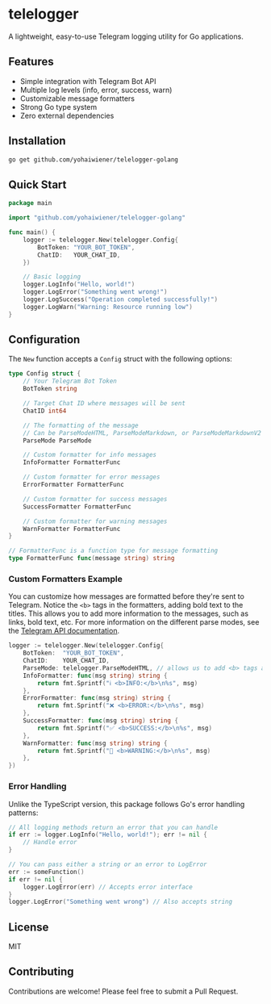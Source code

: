 # telelogger

A lightweight, easy-to-use Telegram logging utility for Go applications.

## Features

- Simple integration with Telegram Bot API
- Multiple log levels (info, error, success, warn)
- Customizable message formatters
- Strong Go type system
- Zero external dependencies

## Installation

```bash
go get github.com/yohaiwiener/telelogger-golang
```

## Quick Start

```go
package main

import "github.com/yohaiwiener/telelogger-golang"

func main() {
    logger := telelogger.New(telelogger.Config{
        BotToken: "YOUR_BOT_TOKEN",
        ChatID:   YOUR_CHAT_ID,
    })

    // Basic logging
    logger.LogInfo("Hello, world!")
    logger.LogError("Something went wrong!")
    logger.LogSuccess("Operation completed successfully!")
    logger.LogWarn("Warning: Resource running low")
}
```

## Configuration

The `New` function accepts a `Config` struct with the following options:

```go
type Config struct {
    // Your Telegram Bot Token
    BotToken string

    // Target Chat ID where messages will be sent
    ChatID int64

    // The formatting of the message
    // Can be ParseModeHTML, ParseModeMarkdown, or ParseModeMarkdownV2
    ParseMode ParseMode

    // Custom formatter for info messages
    InfoFormatter FormatterFunc

    // Custom formatter for error messages
    ErrorFormatter FormatterFunc

    // Custom formatter for success messages
    SuccessFormatter FormatterFunc

    // Custom formatter for warning messages
    WarnFormatter FormatterFunc
}

// FormatterFunc is a function type for message formatting
type FormatterFunc func(message string) string
```

### Custom Formatters Example

You can customize how messages are formatted before they're sent to Telegram.
Notice the `<b>` tags in the formatters, adding bold text to the titles.
This allows you to add more information to the messages, such as links, bold text, etc.
For more information on the different parse modes, see the [Telegram API documentation](https://core.telegram.org/bots/api#formatting-options).

```go
logger := telelogger.New(telelogger.Config{
    BotToken:  "YOUR_BOT_TOKEN",
    ChatID:    YOUR_CHAT_ID,
    ParseMode: telelogger.ParseModeHTML, // allows us to add <b> tags and more
    InfoFormatter: func(msg string) string {
        return fmt.Sprintf("ℹ️ <b>INFO:</b>\n%s", msg)
    },
    ErrorFormatter: func(msg string) string {
        return fmt.Sprintf("❌ <b>ERROR:</b>\n%s", msg)
    },
    SuccessFormatter: func(msg string) string {
        return fmt.Sprintf("✅ <b>SUCCESS:</b>\n%s", msg)
    },
    WarnFormatter: func(msg string) string {
        return fmt.Sprintf("🚨️ <b>WARNING:</b>\n%s", msg)
    },
})
```

### Error Handling

Unlike the TypeScript version, this package follows Go's error handling patterns:

```go
// All logging methods return an error that you can handle
if err := logger.LogInfo("Hello, world!"); err != nil {
    // Handle error
}

// You can pass either a string or an error to LogError
err := someFunction()
if err != nil {
    logger.LogError(err) // Accepts error interface
}
logger.LogError("Something went wrong") // Also accepts string
```

## License

MIT

## Contributing

Contributions are welcome! Please feel free to submit a Pull Request.
